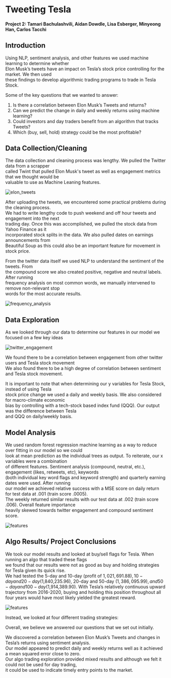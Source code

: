 # Tweeting Tesla<br>
#### Project 2: Tamari Bachulashvili, Aidan Dowdle, Lisa Esberger, Minyeong Han, Carlos Tacchi<br>

## Introduction<br>
Using NLP, sentiment analysis, and other features we used machine learning to determine whether<br>
Elon Musk’s tweets have an impact on Tesla’s stock price controlling for the market.  We then used<br>
these findings to develop algorithmic trading programs to trade in Tesla Stock.<br>

Some of the key questions that we wanted to answer:<br>
1.  Is there a correlation between Elon Musk’s Tweets and returns?<br>
2.  Can we predict the change in daily and weekly returns using machine learning?<br>
3.  Could investors and day traders benefit from an algorithm that tracks Tweets?<br>
4.  Which (buy, sell, hold) strategy could be the most profitable?<br>

## Data Collection/Cleaning<br>

The data collection and cleaning process was lengthy.  We pulled the Twitter data from a scrapper<br>
called Twint that pulled Elon Musk's tweet as well as engagement metrics that we thought would be<br>
valuable to use as Machine Leaning features.<br>

![elon_tweets](https://github.com/tamobee/project2/blob/main/png_file/elon_tweets.png) 

After uploading the tweets, we encountered some practical problems during the cleaning process.<br>
We had to write lengthy code to push weekend and off hour tweets and engagement into the next<br>
trading day.  Once this was accomplished, we pulled the stock data from Yahoo Finance as it<br>
incorporated stock splits in the data.  We also pulled dates on earnings announcements from<br>
Beautiful Soup as this could also be an important feature for movement in stock price.<br>

From the twitter data itself we used NLP to understand the sentiment of the tweets.  From <br>
the compound score we also created positive, negative and neutral labels.  After running <br>
frequency analysis on most common words, we manually intervened to remove non-relevant stop <br>
words for the most accurate results.<br>

![frequency_analysis](https://github.com/tamobee/project2/blob/main/png_file/frequency_analysis.png)

## Data Exploration<br>

As we looked through our data to determine our features in our model we focused on a few key ideas<br>

![twitter_engagement](https://github.com/tamobee/project2/blob/main/png_file/twitter_engagement.png)

We found there to be a correlation between engagement from other twitter users and Tesla stock movement<br>
We also found there to be a high degree of correlation between sentiment and Tesla stock movement.<br>

It is important to note that when determining our y variables for Tesla Stock, instead of using Tesla<br>
stock price change we used a daily and weekly basis.  We also considered for macro-climate economic<br> 
bias by controlling with a tech-stock based index fund (QQQ).  Our output was the difference between Tesla<br>
and QQQ on daily/weekly basis.

## Model Analysis

We used random forest regression machine learning as a way to reduce over fitting in our model so we could<br>
look at mean prediction as the individual trees as output.  To reiterate, our x variables were a combination<br>
of different features.  Sentiment analysis (compound, neutral, etc.), engagement (likes, retweets, etc), keywords<br>
(both individual key word flags and keyword strength) and quarterly earning dates were used.  After running<br>
our model we achieved relative success with a MSE score on daily return for test data at .001 (train score .0005).<br>
The weekly returned similar results with our test data at .002 (train score .006).  Overall feature importance<br>
heavily skewed towards twitter engagement and compound sentiment score.

![features](https://github.com/tamobee/project2/blob/main/png_file/features.png)

## Algo Results/ Project Conclusions

We took our model results and looked at buy/sell flags for Tesla.  When running an algo that traded these flags<br>
we found that our results were not as good as buy and holding strategies for Tesla given its quick rise. <br> We had tested the 5-day and 10-day (profit of $1,021,691.88), 
10-day and 20-day ($1,840,235.96), 
20-day and 50-day ($1,386,095.99), and 50-day and 100-day ($1,914,389.90).  With Tesla’s relatively continuous upward trajectory from 2016-2020, buying and holding this position throughout all four years would have most likely yielded the greatest reward.  

![features](https://github.com/tamobee/project2/blob/main/png_file/algo_results.png)

Instead, we looked at four different trading strategies:<br>

Overall, we believe we answered our questions that we set out initially.<br>

We  discovered a correlation between Elon Musk’s Tweets and changes in Tesla’s returns using sentiment analysis.<br>
Our model appeared to predict daily and weekly returns well as it achieved a mean squared error close to zero.<br>
Our algo trading exploration provided mixed results and although we felt it could not be used for day trading,<br>
it could be used to indicate timely entry points to the market.<br>


